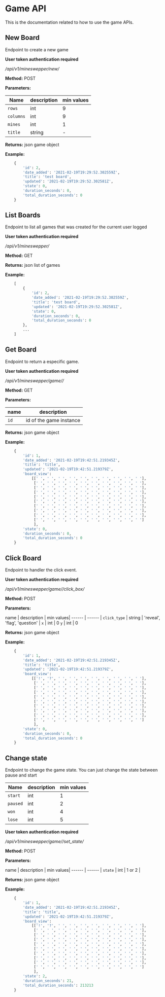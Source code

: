 # Game API
This is the documentation related to how to use the game APIs.

## New Board
Endpoint to create a new game

**User token authentication required**

*/api/v1/mineswepper/new/*

**Method:** POST

**Parameters:**

Name | description | min values|
------ | ------ |------ |
`rows` | int  | 9
`columns` |int | 9
`mines`	|int	| 1
`title`	|string	| -


**Returns:** json game object

**Example:**
```python
	{
		'id': 2, 
		'date_added': '2021-02-19T19:29:52.302559Z',
		'title': 'test board',
		'updated': '2021-02-19T19:29:52.302581Z',
		'state': 0, 
		'duration_seconds': 0,
		'total_duration_seconds': 0
	}
```


## List Boards
Endpoint to list all games that was created for the current  user logged 

**User token authentication required**

*/api/v1/mineswepper/*

**Method:** GET

**Returns:** json list of games

**Example:**
```python
	[
		{
			'id': 2, 
			'date_added': '2021-02-19T19:29:52.302559Z',
			'title': 'test board',
			'updated': '2021-02-19T19:29:52.302581Z',
			'state': 0, 
			'duration_seconds': 0,
			'total_duration_seconds': 0
		},
		...
	]
```


## Get Board
Endpoint to return a especific game.

**User token authentication required**

*/api/v1/mineswepper/game/<id>/*

**Method:** GET

**Parameters:**

name | description |
------ | ------ |
`id` | id of the game instance  | 

**Returns:** json game object

**Example:**
```python
	{
		'id': 1,
		'date_added': '2021-02-19T19:42:51.219345Z',
		'title': 'title',
		'updated': '2021-02-19T19:42:51.219379Z',
		'board_view': 
			[[' ', ' ', ' ', ' ', ' ', ' ', ' ', ' ', ' ', ' '],
			 [' ', ' ', ' ', ' ', ' ', ' ', ' ', ' ', ' ', ' '],
			 [' ', ' ', ' ', ' ', ' ', ' ', ' ', ' ', ' ', ' '],
			 [' ', ' ', ' ', ' ', ' ', ' ', ' ', ' ', ' ', ' '],
			 [' ', ' ', ' ', ' ', ' ', ' ', ' ', ' ', ' ', ' '],
			 [' ', ' ', ' ', ' ', ' ', ' ', ' ', ' ', ' ', ' '],
			 [' ', ' ', ' ', ' ', ' ', ' ', ' ', ' ', ' ', ' '],
			 [' ', ' ', ' ', ' ', ' ', ' ', ' ', ' ', ' ', ' '],
			 [' ', ' ', ' ', ' ', ' ', ' ', ' ', ' ', ' ', ' '],
			 [' ', ' ', ' ', ' ', ' ', ' ', ' ', ' ', ' ', ' ']
			 ],
		'state': 0, 
		'duration_seconds': 0,
		'total_duration_seconds': 0
	}

```

## Click Board
Endpoint to handler the click event.

**User token authentication required**

*/api/v1/mineswepper/game/<id>/click_box/*

**Method:** POST

**Parameters:**

name | description | min values|
------ | ------ |
`click_type` | string | 'reveal', 'flag', 'question' |
`x` | int  | 0
`y` | int  | 0

**Returns:** json game object

**Example:**
```python
	{
		'id': 1,
		'date_added': '2021-02-19T19:42:51.219345Z',
		'title': 'title',
		'updated': '2021-02-19T19:42:51.219379Z',
		'board_view': 
			[['!', '?', ' ', ' ', ' ', ' ', ' ', ' ', ' ', ' '],
			 [' ', ' ', ' ', ' ', ' ', ' ', ' ', ' ', ' ', ' '],
			 [' ', ' ', ' ', ' ', ' ', ' ', ' ', ' ', ' ', ' '],
			 [' ', ' ', ' ', ' ', ' ', ' ', ' ', ' ', ' ', ' '],
			 [' ', ' ', ' ', ' ', ' ', ' ', ' ', ' ', ' ', ' '],
			 [' ', ' ', ' ', ' ', ' ', ' ', ' ', ' ', ' ', ' '],
			 [' ', ' ', ' ', ' ', ' ', ' ', ' ', ' ', ' ', ' '],
			 [' ', ' ', ' ', ' ', ' ', ' ', ' ', ' ', ' ', ' '],
			 [' ', ' ', ' ', ' ', ' ', ' ', ' ', ' ', ' ', ' '],
			 [' ', ' ', ' ', ' ', ' ', ' ', ' ', ' ', ' ', ' ']
			 ],
		'state': 0, 
		'duration_seconds': 0,
		'total_duration_seconds': 0
	}

```
## Change state
Endpoint to change the game state. You can just change the state between pause and start

Name | description | min values|
------ | ------ |------ |
`start` | int  | 1
`paused` |int | 2
`won`	|int	| 4
`lose`	|int	| 5

**User token authentication required**

*/api/v1/mineswepper/game/<id>/set_state/*

**Method:** POST

**Parameters:**

name | description | min values|
------ | ------ |
`state` | int | 1 or 2 |

**Returns:** json game object

**Example:**
```python
	{
		'id': 1,
		'date_added': '2021-02-19T19:42:51.219345Z',
		'title': 'title',
		'updated': '2021-02-19T19:42:51.219379Z',
		'board_view': 
			[['!', '?', ' ', ' ', ' ', ' ', ' ', ' ', ' ', ' '],
			 [' ', ' ', ' ', ' ', ' ', ' ', ' ', ' ', ' ', ' '],
			 [' ', ' ', ' ', ' ', ' ', ' ', ' ', ' ', ' ', ' '],
			 [' ', ' ', ' ', ' ', ' ', ' ', ' ', ' ', ' ', ' '],
			 [' ', ' ', ' ', ' ', ' ', ' ', ' ', ' ', ' ', ' '],
			 [' ', ' ', ' ', ' ', ' ', ' ', ' ', ' ', ' ', ' '],
			 [' ', ' ', ' ', ' ', ' ', ' ', ' ', ' ', ' ', ' '],
			 [' ', ' ', ' ', ' ', ' ', ' ', ' ', ' ', ' ', ' '],
			 [' ', ' ', ' ', ' ', ' ', ' ', ' ', ' ', ' ', ' '],
			 [' ', ' ', ' ', ' ', ' ', ' ', ' ', ' ', ' ', ' ']
			 ],
		'state': 2, 
		'duration_seconds': 21,
		'total_duration_seconds': 213213
	}

```
